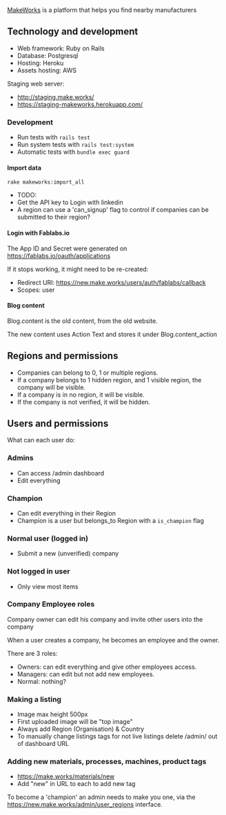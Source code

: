 [MakeWorks](https://make.works/) is a platform that helps you find nearby manufacturers

## Technology and development

- Web framework: Ruby on Rails
- Database: Postgresql
- Hosting: Heroku
- Assets hosting: AWS

Staging web server:
- http://staging.make.works/
- https://staging-makeworks.herokuapp.com/

### Development

* Run tests with `rails test`
* Run system tests with `rails test:system`
* Automatic tests with `bundle exec guard`

#### Import data

`rake makeworks:import_all`

- TODO:
- Get the API key to Login with linkedin
- A region can use a 'can_signup' flag to control if companies can be submitted to their region?

#### Login with Fablabs.io

The App ID and Secret were generated on https://fablabs.io/oauth/applications

If it stops working, it might need to be re-created:
* Redirect URI: https://new.make.works/users/auth/fablabs/callback
* Scopes: user

#### Blog content

Blog.content is the old content, from the old website.

The new content uses Action Text and stores it under Blog.content_action

## Regions and permissions

- Companies can belong to 0, 1 or multiple regions.
- If a company belongs to 1 hidden region, and 1 visible region, the company will be visible.
- If a company is in no region, it will be visible.
- If the company is not verified, it will be hidden.

## Users and permissions

What can each user do:

### Admins
- Can access /admin dashboard
- Edit everything

### Champion
- Can edit everything in their Region
- Champion is a user but belongs_to Region with a `is_champion` flag

### Normal user (logged in)
- Submit a new (unverified) company

### Not logged in user
- Only view most items

### Company Employee roles
Company owner can edit his company and invite other users into the company

When a user creates a company, he becomes an employee and the owner.

There are 3 roles:
- Owners: can edit everything and give other employees access.
- Managers: can edit but not add new employees.
- Normal: nothing?

### Making a listing
- Image max height 500px
- First uploaded image will be "top image"
- Always add Region (Organisation) & Country 
- To manually change listings tags for not live listings delete /admin/ out of dashboard URL

### Adding new materials, processes, machines, product tags
- https://make.works/materials/new
- Add "new" in URL to each to add new tag

To become a 'champion' an admin needs to make you one, via the https://new.make.works/admin/user_regions interface.


